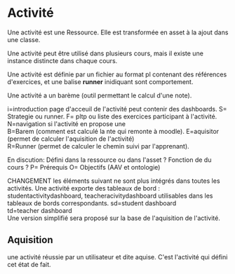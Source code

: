 
# Activité

Une activité est une Ressource.
Elle est transformée en asset à la ajout dans une classe.

Une activité peut être utilisé dans plusieurs cours, mais il existe une instance distincte dans chaque cours. 

Une activité  est définie par un fichier au format pl contenant des références d'exercices, et une balise **runner** inidiquant sont comportement. 

Une activité a un barème (outil permettant le calcul d'une note).


i=introduction  page d'acceuil de l'activité peut contenir des dashboards. 
S= Strategie  ou runner. 
F= pltp ou liste des exercices participant à l'activité. 
N=navigation si l'activité en propose une   
B=Barem (comment est calculé la nte qui remonte à moodle). 
E=aquisitor (permet de calculer l'aquisition de l'activité)   
R=Runner (permet de calculer le chemin suivi par l'apprenant). 

En discution: Défini dans la ressource ou dans l'asset ? Fonction de du cours ? 
P= Prérequis 
O= Objectifs (AAV et ontologie)

CHANGEMENT les éléments suivant ne sont plus intégrés dans toutes les activités. 
Une activité exporte des tableaux de bord : studentactivitydashboard, teacheracivitydashboard utilisables dans les tableaux de bords correspondants.
sd=student dashboard  
td=teacher dashboard  
Une version simplifié sera proposé sur la base de l'aquisition de l'activité.

## Aquisition

une activité réussie par un utilisateur et dite aquise. C'est l'activité qui défini cet état de fait.




